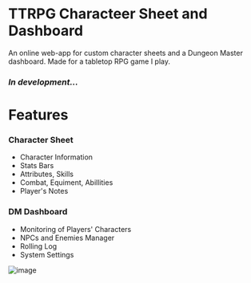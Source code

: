 # TTRPG Characteer Sheet and Dashboard

An online web-app for custom character sheets and a Dungeon Master dashboard. Made for a tabletop RPG game I play.

### **_In development..._**

# Features
### Character Sheet
- Character Information
- Stats Bars
- Attributes, Skills
- Combat, Equiment, Abillities
- Player's Notes

### DM Dashboard
- Monitoring of Players' Characters
- NPCs and Enemies Manager
- Rolling Log
- System Settings

![image](https://github.com/user-attachments/assets/9d0c1f27-f734-4893-9c59-daf898ab49b9)
